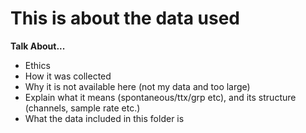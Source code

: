 # This is about the data used

**Talk About...**

* Ethics
* How it was collected
* Why it is not available here (not my data and too large)
* Explain what it means (spontaneous/ttx/grp etc), and its structure (channels, sample rate etc.)
* What the data included in this folder is